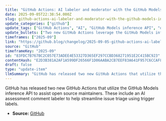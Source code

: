 ```yaml
---
title: "GitHub Actions: AI labeler and moderator with the GitHub Models inference API"
date: 2025-09-05T22:38:54.000Z
slug: github-actions-ai-labeler-and-moderator-with-the-github-models-inference-api
update_categories: ["github"]
update_tags: ["GitHub Actions", "AI", "GitHub Models inference API", "open source", "issue triage", "automation"]
update_bullets: ["Two new GitHub Actions leverage the GitHub Models inference API for open source project management.", "An AI assessment comment labeler action helps automate issue triage by applying labels based on comments.", "These tools aim to simplify maintainers' workflows by automating labeling and moderation tasks."]
timeframes: ["2025-09"]
link: "https://github.blog/changelog/2025-09-05-github-actions-ai-labeler-and-moderator-with-the-github-models-inference-api"
source: "GitHub"
timeframeKey: "2025-09"
id: "83FDC7B767BC2C057E73ADEE4E53327D365EF297CCBD368271951E2C415BC923"
contentHash: "E2D3B381A2AF1A599DF26566F1D06AABA2CB7EEF83A641F957C6CCAF89DFAD4D"
draft: false
type: "update-item"
llmSummary: "GitHub has released two new GitHub Actions that utilize the GitHub Models inference API to assist open source maintainers. These include an AI assessment comment labeler to help streamline issue triage using trigger labels."
---
```


GitHub has released two new GitHub Actions that utilize the GitHub Models inference API to assist open source maintainers. These include an AI assessment comment labeler to help streamline issue triage using trigger labels.

- **Source:** [GitHub](https://github.blog/changelog/2025-09-05-github-actions-ai-labeler-and-moderator-with-the-github-models-inference-api)
